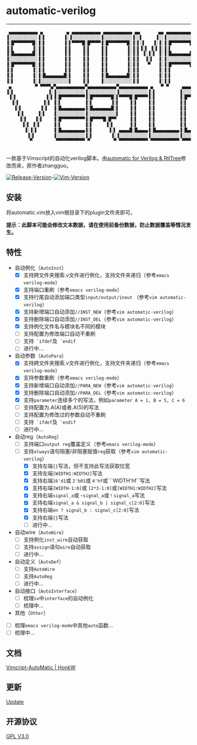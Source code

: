 # automatic-verilog

---

```verilog
 ▄▄▄▄▄▄▄▄▄▄▄ ▄         ▄ ▄▄▄▄▄▄▄▄▄▄▄ ▄▄▄▄▄▄▄▄▄▄▄ ▄▄       ▄▄ ▄▄▄▄▄▄▄▄▄▄▄ ▄▄▄▄▄▄▄▄▄▄▄ ▄▄▄▄▄▄▄▄▄▄▄ ▄▄▄▄▄▄▄▄▄▄▄ 
▐░░░░░░░░░░░▐░▌       ▐░▐░░░░░░░░░░░▐░░░░░░░░░░░▐░░▌     ▐░░▐░░░░░░░░░░░▐░░░░░░░░░░░▐░░░░░░░░░░░▐░░░░░░░░░░░▌
▐░█▀▀▀▀▀▀▀█░▐░▌       ▐░▌▀▀▀▀█░█▀▀▀▀▐░█▀▀▀▀▀▀▀█░▐░▌░▌   ▐░▐░▐░█▀▀▀▀▀▀▀█░▌▀▀▀▀█░█▀▀▀▀ ▀▀▀▀█░█▀▀▀▀▐░█▀▀▀▀▀▀▀▀▀ 
▐░▌       ▐░▐░▌       ▐░▌    ▐░▌    ▐░▌       ▐░▐░▌▐░▌ ▐░▌▐░▐░▌       ▐░▌    ▐░▌         ▐░▌    ▐░▌          
▐░█▄▄▄▄▄▄▄█░▐░▌       ▐░▌    ▐░▌    ▐░▌       ▐░▐░▌ ▐░▐░▌ ▐░▐░█▄▄▄▄▄▄▄█░▌    ▐░▌         ▐░▌    ▐░▌          
▐░░░░░░░░░░░▐░▌       ▐░▌    ▐░▌    ▐░▌       ▐░▐░▌  ▐░▌  ▐░▐░░░░░░░░░░░▌    ▐░▌         ▐░▌    ▐░▌          
▐░█▀▀▀▀▀▀▀█░▐░▌       ▐░▌    ▐░▌    ▐░▌       ▐░▐░▌   ▀   ▐░▐░█▀▀▀▀▀▀▀█░▌    ▐░▌         ▐░▌    ▐░▌          
▐░▌       ▐░▐░▌       ▐░▌    ▐░▌    ▐░▌       ▐░▐░▌       ▐░▐░▌       ▐░▌    ▐░▌         ▐░▌    ▐░▌          
▐░▌       ▐░▐░█▄▄▄▄▄▄▄█░▌    ▐░▌    ▐░█▄▄▄▄▄▄▄█░▐░▌       ▐░▐░▌       ▐░▌    ▐░▌     ▄▄▄▄█░█▄▄▄▄▐░█▄▄▄▄▄▄▄▄▄ 
▐░▌       ▐░▐░░░░░░░░░░░▌    ▐░▌    ▐░░░░░░░░░░░▐░▌       ▐░▐░▌       ▐░▌    ▐░▌    ▐░░░░░░░░░░░▐░░░░░░░░░░░▌
 ▄         ▀ ▀▀▀▀▄▀▄▄▄▄▄▄▄▄▄▄▄▀▄▄▄▄▄▄▄▄▄▄▄▀▄▄▄▄▄▄▄▄▄▄▄ ▄   ▀ ▀     ▄▄▄▄▄▄▄▄▄▄▄▀▄▄▄▄▄▄▄▄▄▄▄▀▀▀▀▀▀ ▀▀▀▀▀▀▀▀▀▀▀ 
▐░▌             ▐░▐░░░░░░░░░░░▐░░░░░░░░░░░▐░░░░░░░░░░░▐░▌         ▐░░░░░░░░░░░▐░░░░░░░░░░░▌                  
 ▐░▌           ▐░▌▐░█▀▀▀▀▀▀▀▀▀▐░█▀▀▀▀▀▀▀█░▌▀▀▀▀█░█▀▀▀▀▐░▌         ▐░█▀▀▀▀▀▀▀█░▐░█▀▀▀▀▀▀▀▀▀                   
  ▐░▌         ▐░▌ ▐░▌         ▐░▌       ▐░▌    ▐░▌    ▐░▌         ▐░▌       ▐░▐░▌                            
   ▐░▌       ▐░▌  ▐░█▄▄▄▄▄▄▄▄▄▐░█▄▄▄▄▄▄▄█░▌    ▐░▌    ▐░▌         ▐░▌       ▐░▐░▌ ▄▄▄▄▄▄▄▄                   
    ▐░▌     ▐░▌   ▐░░░░░░░░░░░▐░░░░░░░░░░░▌    ▐░▌    ▐░▌         ▐░▌       ▐░▐░▌▐░░░░░░░░▌                  
     ▐░▌   ▐░▌    ▐░█▀▀▀▀▀▀▀▀▀▐░█▀▀▀▀█░█▀▀     ▐░▌    ▐░▌         ▐░▌       ▐░▐░▌ ▀▀▀▀▀▀█░▌                  
      ▐░▌ ▐░▌     ▐░▌         ▐░▌     ▐░▌      ▐░▌    ▐░▌         ▐░▌       ▐░▐░▌       ▐░▌                  
       ▐░▐░▌      ▐░█▄▄▄▄▄▄▄▄▄▐░▌      ▐░▌ ▄▄▄▄█░█▄▄▄▄▐░█▄▄▄▄▄▄▄▄▄▐░█▄▄▄▄▄▄▄█░▐░█▄▄▄▄▄▄▄█░▌                  
        ▐░▌       ▐░░░░░░░░░░░▐░▌       ▐░▐░░░░░░░░░░░▐░░░░░░░░░░░▐░░░░░░░░░░░▐░░░░░░░░░░░▌                  
         ▀         ▀▀▀▀▀▀▀▀▀▀▀ ▀         ▀ ▀▀▀▀▀▀▀▀▀▀▀ ▀▀▀▀▀▀▀▀▀▀▀ ▀▀▀▀▀▀▀▀▀▀▀ ▀▀▀▀▀▀▀▀▀▀▀                   
                                                                                                             
```

一款基于Vimscript的自动化verilog脚本。由[automatic for Verilog & RtlTree](https://www.vim.org/scripts/script.php?script_id=4067)修改而来，原作者zhangguo。

[![Release-Version](https://img.shields.io/badge/Release-1.0.5-blue.svg)](https://github.com/HonkW93/automatic-verilog/releases)-[![Vim-Version](https://img.shields.io/badge/Vim-7.4-green.svg)](https://www.vim.org/download.php)

## 安装

将automatic.vim放入vim根目录下的plugin文件夹即可。

**提示：此脚本可能会修改文本数据，请在使用前备份数据，防止数据覆盖等情况发生。**

 ## 特性

- 自动例化（`AutoInst`）
  - [x] 支持跨文件夹搜索.v文件进行例化，支持文件夹递归（参考`emacs verilog-mode`）
  - [x] 支持端口重刷（参考`emacs verilog-mode`）
  - [x] 支持行尾自动添加端口类型`input/output/inout` （参考`vim automatic-verilog`）
  - [x] 支持新增端口自动添加`//INST_NEW`（参考`vim automatic-verilog`）
  - [x] 支持删除端口自动添加`//INST_DEL`（参考`vim automatic-verilog`）
  - [x] 支持例化文件名与模块名不同的模块
  - [ ] 支持配置为修改端口自动不重刷
  - [ ] 支持`` `ifdef``及`` `endif``
  - [ ] 进行中...
  
- 自动参数（`AutoPara`）
  - [x] 支持跨文件夹搜索.v文件进行例化，支持文件夹递归（参考`emacs verilog-mode`）
  - [x] 支持参数重刷（参考`emacs verilog-mode`）
  - [x] 支持新增端口自动添加`//PARA_NEW`（参考`vim automatic-verilog`）
  - [x] 支持删除端口自动添加`//PARA_DEL`（参考`vim automatic-verilog`）
  - [x] 支持`parameter`连续多个的写法，例如`parameter A = 1, B = 5, C = 6`
  - [ ] 支持配置为.A(A)或者.A(5)的写法
  - [ ] 支持配置为修改过的参数自动不重刷
  - [ ] 支持`` `ifdef``及`` `endif``
  - [ ] 进行中...
  
- 自动reg（`AutoReg`）
  - [ ] 支持端口`output reg`覆盖定义（参考`emacs verilog-mode`）
  - [ ] 支持`always`语句阻塞/非阻塞赋值`reg`获取（参考`vim automatic-verilog`）
    - [x] 支持左端`{}`写法，但不支持此写法获取位宽
    - [x] 支持左端`[WIDTH1:WIDTH2]`写法
    - [x] 支持右端`16'd1`或 `2'b01`或 `4'hf`或```WIDTH'hf``写法
    - [x] 支持右端`[WIDTH-1:0]`或 `[2*3-1:0]`或`[WIDTH1:WIDTH2]`写法
    - [x] 支持右端`signal_a`或 `~signal_a`或`！signal_a`写法
    - [x] 支持右端`signal_a & signal_b | signal_c[2:0]`写法
    - [x] 支持右端`en ? signal_b : signal_c[2:0]`写法
    - [x] 支持右端`{}`写法
    - [ ] 进行中...
  
- 自动wire（`AutoWire`）
  - [ ] 支持例化`inst_wire`自动获取
  - [ ] 支持`assign`语句`wire`自动获取
  - [ ] 进行中...

- 自动定义（`AutoDef`） 
  - [ ] 支持`AutoWire`
  - [ ] 支持`AutoReg`
  - [ ] 进行中...

- 自动接口（`AutoInterface`）
  - [ ] 梳理`sv`中`interface`的自动例化
  - [ ] 梳理中...

- 其他（`Other`）
 - [ ] 梳理`emacs verilog-mode`中其他`auto`函数...
 - [ ] 梳理中...

## 文档

[Vimcript-AutoMatic | HonkW](https://blog.honk.wang/posts/AutoMatic/)


## 更新

[Update](https://blog.honk.wang/posts/AutoMatic/#更新日志release)


## 开源协议

[GPL V3.0](/LICENSE)